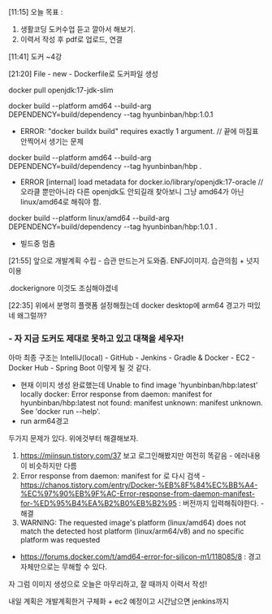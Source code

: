 [11:15] 오늘 목표 : 
1. 생활코딩 도커수업 듣고 깔아서 해보기.
2. 이력서 작성 후 pdf로 업로드, 연결

[11:41] 도커 ~4강

[21:20] File - new - Dockerfile로 도커파일 생성

docker pull openjdk:17-jdk-slim

docker build --platform amd64 --build-arg DEPENDENCY=build/dependency --tag hyunbinban/hbp:1.0.1
- ERROR: "docker buildx build" requires exactly 1 argument. // 끝에 마침표 안찍어서 생기는 문제

docker build --platform amd64 --build-arg DEPENDENCY=build/dependency --tag hyunbinban/hbp .
- ERROR [internal] load metadata for docker.io/library/openjdk:17-oracle // 오라클 뿐만아니라 다른 openjdk도 안되길래 찾아보니
그냥 amd64가 아닌 linux/amd64로 해줘야 함.

docker build --platform linux/amd64 --build-arg DEPENDENCY=build/dependency --tag hyunbinban/hbp:1.0.1 .
- 빌드중 멈춤

[21:55] 앞으로 개발계획 수립 - 습관 만드는거 도와줌. ENFJ이미지. 습관의힘 + 넛지 이용

.dockerignore 이것도 조심해야겠네

[22:35] 위에서 분명히 플랫폼 설정해줬는데 docker desktop에 arm64 경고가 떠있네 왜그럴까?

### -  자 지금 도커도 제대로 못하고 있고 대책을 세우자!
아마 최종 구조는 IntelliJ(local) - GitHub - Jenkins - Gradle & Docker - EC2 - Docker Hub - Spring Boot
이렇게 될 것 같다.

- 현재 이미지 생성 완료했는데 Unable to find image 'hyunbinban/hbp:latest' locally
  docker: Error response from daemon: manifest for hyunbinban/hbp:latest not found: manifest unknown: manifest unknown.
  See 'docker run --help'.
- run arm64경고

두가지 문제가 있다. 위에것부터 해결해보자.
1. https://miinsun.tistory.com/37 보고 로그인해봤지만 여전히 똑같음 - 에러내용이 비슷하지만 다름
2. Error response from daemon: manifest for 로 다시 검색 - https://chanos.tistory.com/entry/Docker-%EB%8F%84%EC%BB%A4-%EC%97%90%EB%9F%AC-Error-response-from-daemon-manifest-for-%ED%95%B4%EA%B2%B0%EB%B2%95 : 버전까지 입력해줘야한다. - 해결
3. WARNING: The requested image's platform (linux/amd64) does not match the detected host platform (linux/arm64/v8) and no specific platform was requested
- https://forums.docker.com/t/amd64-error-for-silicon-m1/118085/8 : 경고자체만으로는 무해할 수 있다.

자 그럼 이미지 생성으로 오늘은 마무리하고, 잘 때까지 이력서 작성!

내일 계획은 개발계획한거 구체화 + ec2 예정이고 시간남으면 jenkins까지
